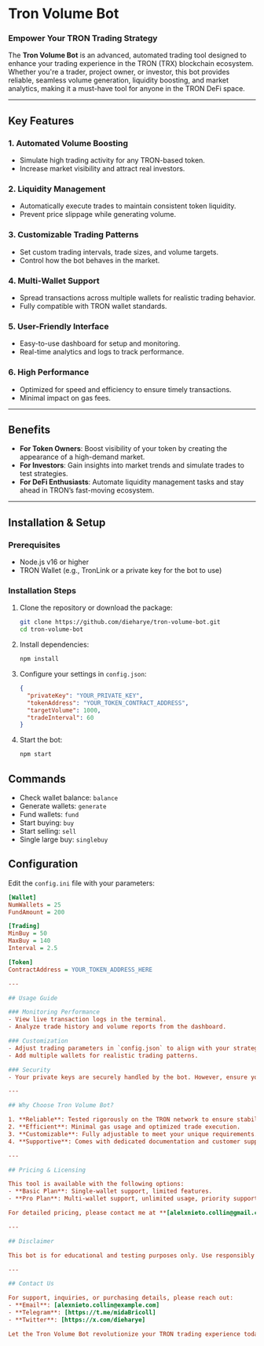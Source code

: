 # Tron Volume Bot

### Empower Your TRON Trading Strategy

The **Tron Volume Bot** is an advanced, automated trading tool designed to enhance your trading experience in the TRON (TRX) blockchain ecosystem. Whether you're a trader, project owner, or investor, this bot provides reliable, seamless volume generation, liquidity boosting, and market analytics, making it a must-have tool for anyone in the TRON DeFi space.

---

## Key Features

### 1. **Automated Volume Boosting**
   - Simulate high trading activity for any TRON-based token.
   - Increase market visibility and attract real investors.

### 2. **Liquidity Management**
   - Automatically execute trades to maintain consistent token liquidity.
   - Prevent price slippage while generating volume.

### 3. **Customizable Trading Patterns**
   - Set custom trading intervals, trade sizes, and volume targets.
   - Control how the bot behaves in the market.

### 4. **Multi-Wallet Support**
   - Spread transactions across multiple wallets for realistic trading behavior.
   - Fully compatible with TRON wallet standards.

### 5. **User-Friendly Interface**
   - Easy-to-use dashboard for setup and monitoring.
   - Real-time analytics and logs to track performance.

### 6. **High Performance**
   - Optimized for speed and efficiency to ensure timely transactions.
   - Minimal impact on gas fees.

---

## Benefits

- **For Token Owners**: Boost visibility of your token by creating the appearance of a high-demand market.
- **For Investors**: Gain insights into market trends and simulate trades to test strategies.
- **For DeFi Enthusiasts**: Automate liquidity management tasks and stay ahead in TRON’s fast-moving ecosystem.

---

## Installation & Setup

### Prerequisites
- Node.js v16 or higher
- TRON Wallet (e.g., TronLink or a private key for the bot to use)

### Installation Steps
1. Clone the repository or download the package:
   ```bash
   git clone https://github.com/dieharye/tron-volume-bot.git
   cd tron-volume-bot
   ```
2. Install dependencies:
   ```bash
   npm install
   ```
3. Configure your settings in `config.json`:
   ```json
   {
     "privateKey": "YOUR_PRIVATE_KEY",
     "tokenAddress": "YOUR_TOKEN_CONTRACT_ADDRESS",
     "targetVolume": 1000,
     "tradeInterval": 60
   }
   ```
4. Start the bot:
   ```bash
   npm start
   ```

## Commands

- Check wallet balance: `balance`
- Generate wallets: `generate`
- Fund wallets: `fund`
- Start buying: `buy`
- Start selling: `sell`
- Single large buy: `singlebuy`

## Configuration

Edit the `config.ini` file with your parameters:

```ini
[Wallet]
NumWallets = 25
FundAmount = 200

[Trading]
MinBuy = 50
MaxBuy = 140
Interval = 2.5

[Token]
ContractAddress = YOUR_TOKEN_ADDRESS_HERE

---

## Usage Guide

### Monitoring Performance
- View live transaction logs in the terminal.
- Analyze trade history and volume reports from the dashboard.

### Customization
- Adjust trading parameters in `config.json` to align with your strategy.
- Add multiple wallets for realistic trading patterns.

### Security
- Your private keys are securely handled by the bot. However, ensure you use a dedicated wallet to avoid risk exposure.

---

## Why Choose Tron Volume Bot?

1. **Reliable**: Tested rigorously on the TRON network to ensure stability.
2. **Efficient**: Minimal gas usage and optimized trade execution.
3. **Customizable**: Fully adjustable to meet your unique requirements.
4. **Supportive**: Comes with dedicated documentation and customer support.

---

## Pricing & Licensing

This tool is available with the following options:
- **Basic Plan**: Single-wallet support, limited features.
- **Pro Plan**: Multi-wallet support, unlimited usage, priority support.

For detailed pricing, please contact me at **[alelxnieto.collin@gmail.com]**.

---

## Disclaimer

This bot is for educational and testing purposes only. Use responsibly and in compliance with local regulations. The developers are not liable for any financial losses or misuse of this tool.

---

## Contact Us

For support, inquiries, or purchasing details, please reach out:
- **Email**: [alexnieto.collin@example.com]
- **Telegram**: [https://t.me/midaBricoll]
- **Twitter**: [https://x.com/dieharye]

Let the Tron Volume Bot revolutionize your TRON trading experience today!


